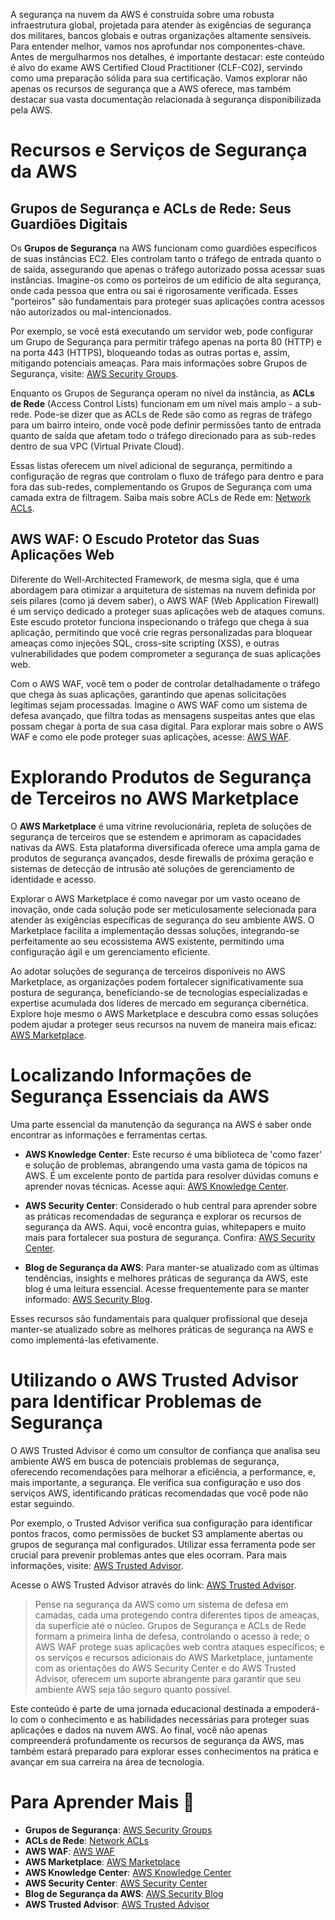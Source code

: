 A segurança na nuvem da AWS é construída sobre uma robusta infraestrutura global, projetada para atender às exigências de segurança dos militares, bancos globais e outras organizações altamente sensíveis. Para entender melhor, vamos nos aprofundar nos componentes-chave. Antes de mergulharmos nos detalhes, é importante destacar: este conteúdo é alvo do exame AWS Certified Cloud Practitioner (CLF-C02), servindo como uma preparação sólida para sua certificação. Vamos explorar não apenas os recursos de segurança que a AWS oferece, mas também destacar sua vasta documentação relacionada à segurança disponibilizada pela AWS.

# Recursos e Serviços de Segurança da AWS

## Grupos de Segurança e ACLs de Rede: Seus Guardiões Digitais

Os **Grupos de Segurança** na AWS funcionam como guardiões específicos de suas instâncias EC2. Eles controlam tanto o tráfego de entrada quanto o de saída, assegurando que apenas o tráfego autorizado possa acessar suas instâncias. Imagine-os como os porteiros de um edifício de alta segurança, onde cada pessoa que entra ou sai é rigorosamente verificada. Esses "porteiros" são fundamentais para proteger suas aplicações contra acessos não autorizados ou mal-intencionados.

Por exemplo, se você está executando um servidor web, pode configurar um Grupo de Segurança para permitir tráfego apenas na porta 80 (HTTP) e na porta 443 (HTTPS), bloqueando todas as outras portas e, assim, mitigando potenciais ameaças. Para mais informações sobre Grupos de Segurança, visite: [AWS Security Groups](https://docs.aws.amazon.com/pt_br/AWSEC2/latest/UserGuide/working-with-security-groups.html).

Enquanto os Grupos de Segurança operam no nível da instância, as **ACLs de Rede** (Access Control Lists) funcionam em um nível mais amplo - a sub-rede. Pode-se dizer que as ACLs de Rede são como as regras de tráfego para um bairro inteiro, onde você pode definir permissões tanto de entrada quanto de saída que afetam todo o tráfego direcionado para as sub-redes dentro de sua VPC (Virtual Private Cloud).

Essas listas oferecem um nível adicional de segurança, permitindo a configuração de regras que controlam o fluxo de tráfego para dentro e para fora das sub-redes, complementando os Grupos de Segurança com uma camada extra de filtragem. Saiba mais sobre ACLs de Rede em: [Network ACLs](https://docs.aws.amazon.com/vpc/latest/userguide/vpc-network-acls.html).

## AWS WAF: O Escudo Protetor das Suas Aplicações Web

Diferente do Well-Architected Framework, de mesma sigla, que é uma abordagem para otimizar a arquitetura de sistemas na nuvem definida por seis pilares (como já devem saber), o AWS WAF (Web Application Firewall) é um serviço dedicado a proteger suas aplicações web de ataques comuns. Este escudo protetor funciona inspecionando o tráfego que chega à sua aplicação, permitindo que você crie regras personalizadas para bloquear ameaças como injeções SQL, cross-site scripting (XSS), e outras vulnerabilidades que podem comprometer a segurança de suas aplicações web.

Com o AWS WAF, você tem o poder de controlar detalhadamente o tráfego que chega às suas aplicações, garantindo que apenas solicitações legítimas sejam processadas. Imagine o AWS WAF como um sistema de defesa avançado, que filtra todas as mensagens suspeitas antes que elas possam chegar à porta de sua casa digital. Para explorar mais sobre o AWS WAF e como ele pode proteger suas aplicações, acesse: [AWS WAF](https://aws.amazon.com/waf/).

# Explorando Produtos de Segurança de Terceiros no AWS Marketplace

O **AWS Marketplace** é uma vitrine revolucionária, repleta de soluções de segurança de terceiros que se estendem e aprimoram as capacidades nativas da AWS. Esta plataforma diversificada oferece uma ampla gama de produtos de segurança avançados, desde firewalls de próxima geração e sistemas de detecção de intrusão até soluções de gerenciamento de identidade e acesso.

Explorar o AWS Marketplace é como navegar por um vasto oceano de inovação, onde cada solução pode ser meticulosamente selecionada para atender às exigências específicas de segurança do seu ambiente AWS. O Marketplace facilita a implementação dessas soluções, integrando-se perfeitamente ao seu ecossistema AWS existente, permitindo uma configuração ágil e um gerenciamento eficiente.

Ao adotar soluções de segurança de terceiros disponíveis no AWS Marketplace, as organizações podem fortalecer significativamente sua postura de segurança, beneficiando-se de tecnologias especializadas e expertise acumulada dos líderes de mercado em segurança cibernética. Explore hoje mesmo o AWS Marketplace e descubra como essas soluções podem ajudar a proteger seus recursos na nuvem de maneira mais eficaz: [AWS Marketplace](https://aws.amazon.com/marketplace).

# Localizando Informações de Segurança Essenciais da AWS

Uma parte essencial da manutenção da segurança na AWS é saber onde encontrar as informações e ferramentas certas.

- **AWS Knowledge Center**: Este recurso é uma biblioteca de 'como fazer' e solução de problemas, abrangendo uma vasta gama de tópicos na AWS. É um excelente ponto de partida para resolver dúvidas comuns e aprender novas técnicas. Acesse aqui: [AWS Knowledge Center](https://aws.amazon.com/premiumsupport/knowledge-center/).

- **AWS Security Center**: Considerado o hub central para aprender sobre as práticas recomendadas de segurança e explorar os recursos de segurança da AWS. Aqui, você encontra guias, whitepapers e muito mais para fortalecer sua postura de segurança. Confira: [AWS Security Center](https://aws.amazon.com/security/).

- **Blog de Segurança da AWS**: Para manter-se atualizado com as últimas tendências, insights e melhores práticas de segurança da AWS, este blog é uma leitura essencial. Acesse frequentemente para se manter informado: [AWS Security Blog](https://aws.amazon.com/blogs/security/).

Esses recursos são fundamentais para qualquer profissional que deseja manter-se atualizado sobre as melhores práticas de segurança na AWS e como implementá-las efetivamente.

# Utilizando o AWS Trusted Advisor para Identificar Problemas de Segurança

O AWS Trusted Advisor é como um consultor de confiança que analisa seu ambiente AWS em busca de potenciais problemas de segurança, oferecendo recomendações para melhorar a eficiência, a performance, e, mais importante, a segurança. Ele verifica sua configuração e uso dos serviços AWS, identificando práticas recomendadas que você pode não estar seguindo.

Por exemplo, o Trusted Advisor verifica sua configuração para identificar pontos fracos, como permissões de bucket S3 amplamente abertas ou grupos de segurança mal configurados. Utilizar essa ferramenta pode ser crucial para prevenir problemas antes que eles ocorram. Para mais informações, visite: [AWS Trusted Advisor](https://aws.amazon.com/premiumsupport/technology/trusted-advisor/).

Acesse o AWS Trusted Advisor através do link: [AWS Trusted Advisor](https://aws.amazon.com/premiumsupport/technology/trusted-advisor/).

> Pense na segurança da AWS como um sistema de defesa em camadas, cada uma protegendo contra diferentes tipos de ameaças, da superfície até o núcleo. Grupos de Segurança e ACLs de Rede formam a primeira linha de defesa, controlando o acesso à rede; o AWS WAF protege suas aplicações web contra ataques específicos; e os serviços e recursos adicionais do AWS Marketplace, juntamente com as orientações do AWS Security Center e do AWS Trusted Advisor, oferecem um suporte abrangente para garantir que seu ambiente AWS seja tão seguro quanto possível.

Este conteúdo é parte de uma jornada educacional destinada a empoderá-lo com o conhecimento e as habilidades necessárias para proteger suas aplicações e dados na nuvem AWS. Ao final, você não apenas compreenderá profundamente os recursos de segurança da AWS, mas também estará preparado para explorar esses conhecimentos na prática e avançar em sua carreira na área de tecnologia.

# Para Aprender Mais 🚀

- **Grupos de Segurança**: [AWS Security Groups](https://docs.aws.amazon.com/pt_br/AWSEC2/latest/UserGuide/working-with-security-groups.html)
- **ACLs de Rede**: [Network ACLs](https://docs.aws.amazon.com/vpc/latest/userguide/vpc-network-acls.html)
- **AWS WAF**: [AWS WAF](https://aws.amazon.com/waf/)
- **AWS Marketplace**: [AWS Marketplace](https://aws.amazon.com/marketplace)
- **AWS Knowledge Center**: [AWS Knowledge Center](https://aws.amazon.com/premiumsupport/knowledge-center/)
- **AWS Security Center**: [AWS Security Center](https://aws.amazon.com/security/)
- **Blog de Segurança da AWS**: [AWS Security Blog](https://aws.amazon.com/blogs/security/)
- **AWS Trusted Advisor**: [AWS Trusted Advisor](https://aws.amazon.com/premiumsupport/technology/trusted-advisor/)